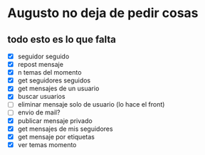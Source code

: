 # Augusto no deja de pedir cosas

## todo esto es lo que falta

- [x] seguidor seguido
- [x] repost mensaje
- [x] n temas del momento
- [x] get seguidores seguidos
- [x] get mensajes de un usuario
- [x] buscar usuarios
- [ ] eliminar mensaje solo de usuario (lo hace el front)
- [ ] envio de mail?
- [X] publicar mensaje privado
- [X] get mensajes de mis seguidores
- [x] get mensaje por etiquetas
- [x] ver temas momento